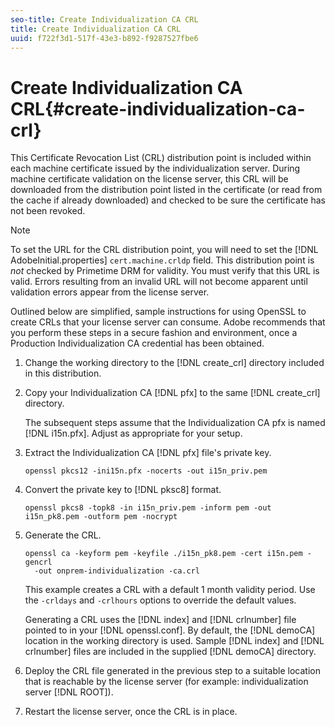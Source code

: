 ```yaml
---
seo-title: Create Individualization CA CRL
title: Create Individualization CA CRL
uuid: f722f3d1-517f-43e3-b892-f9287527fbe6
---
```


# Create Individualization CA CRL{#create-individualization-ca-crl}

This Certificate Revocation List (CRL) distribution point is included within each machine certificate issued by the individualization server. During machine certificate validation on the license server, this CRL will be downloaded from the distribution point listed in the certificate (or read from the cache if already downloaded) and checked to be sure the certificate has not been revoked.

>[!NOTE]
>
>To set the URL for the CRL distribution point, you will need to set the [!DNL AdobeInitial.properties] `cert.machine.crldp` field. This distribution point is *not* checked by Primetime DRM for validity. You must verify that this URL is valid. Errors resulting from an invalid URL will not become apparent until validation errors appear from the license server.

Outlined below are simplified, sample instructions for using OpenSSL to create CRLs that your license server can consume. Adobe recommends that you perform these steps in a secure fashion and environment, once a Production Individualization CA credential has been obtained. 

1. Change the working directory to the [!DNL create_crl] directory included in this distribution.
1. Copy your Individualization CA [!DNL pfx] to the same [!DNL create_crl] directory.

   The subsequent steps assume that the Individualization CA pfx is named [!DNL i15n.pfx]. Adjust as appropriate for your setup.
1. Extract the Individualization CA [!DNL pfx] file's private key.

   ```
   openssl pkcs12 -ini15n.pfx -nocerts -out i15n_priv.pem
   ```

1. Convert the private key to [!DNL pksc8] format.

   ```
   openssl pkcs8 -topk8 -in i15n_priv.pem -inform pem -out i15n_pk8.pem -outform pem -nocrypt
   ```

1. Generate the CRL.

   ```
   openssl ca -keyform pem -keyfile ./i15n_pk8.pem -cert i15n.pem -gencrl  
     -out onprem-individualization -ca.crl
   ```

   This example creates a CRL with a default 1 month validity period. Use the `-crldays` and `-crlhours` options to override the default values.

   Generating a CRL uses the [!DNL index] and [!DNL crlnumber] file pointed to in your [!DNL openssl.conf]. By default, the [!DNL demoCA] location in the working directory is used. Sample [!DNL index] and [!DNL crlnumber] files are included in the supplied [!DNL demoCA] directory. 

1. Deploy the CRL file generated in the previous step to a suitable location that is reachable by the license server (for example: individualization server [!DNL ROOT]).
1. Restart the license server, once the CRL is in place.
